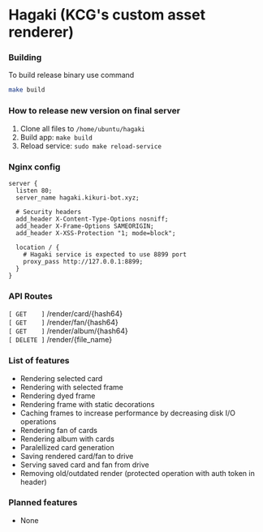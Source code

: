# Hagaki (KCG's custom asset renderer)

### Building
To build release binary use command
```sh
make build
```

### How to release new version on final server
1. Clone all files to `/home/ubuntu/hagaki`
2. Build app: `make build`
3. Reload service: `sudo make reload-service`

### Nginx config
```nginx
server {
  listen 80;
  server_name hagaki.kikuri-bot.xyz;

  # Security headers
  add_header X-Content-Type-Options nosniff;
  add_header X-Frame-Options SAMEORIGIN;
  add_header X-XSS-Protection "1; mode=block";

  location / {
    # Hagaki service is expected to use 8899 port
    proxy_pass http://127.0.0.1:8899;
  }
}
```

### API Routes
`[ GET    ]` /render/card/{hash64} <br>
`[ GET    ]` /render/fan/{hash64} <br>
`[ GET    ]` /render/album/{hash64} <br>
`[ DELETE ]` /render/{file_name}

### List of features
- Rendering selected card
- Rendering with selected frame
- Rendering dyed frame
- Rendering frame with static decorations
- Caching frames to increase performance by decreasing disk I/O operations
- Rendering fan of cards
- Rendering album with cards
- Paralellized card generation
- Saving rendered card/fan to drive
- Serving saved card and fan from drive
- Removing old/outdated render (protected operation with auth token in header)

### Planned features
- None

